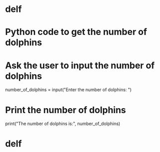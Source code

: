 # delf
# Python code to get the number of dolphins

# Ask the user to input the number of dolphins
number_of_dolphins = input("Enter the number of dolphins: ")

# Print the number of dolphins
print("The number of dolphins is:", number_of_dolphins)
# delf

